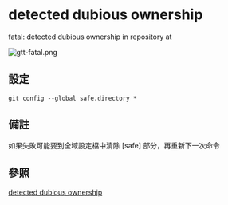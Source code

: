 # detected dubious ownership

fatal: detected dubious ownership in repository at

![gtt-fatal.png](gtt-fatal.png)

## 設定

```Shell
git config --global safe.directory *
```

## 備註
如果失敗可能要到全域設定檔中清除 [safe] 部分，再重新下一次命令

## 參照
[detected dubious ownership](https://stackoverflow.com/questions/73485958/how-to-correct-git-reporting-detected-dubious-ownership-in-repository-withou)